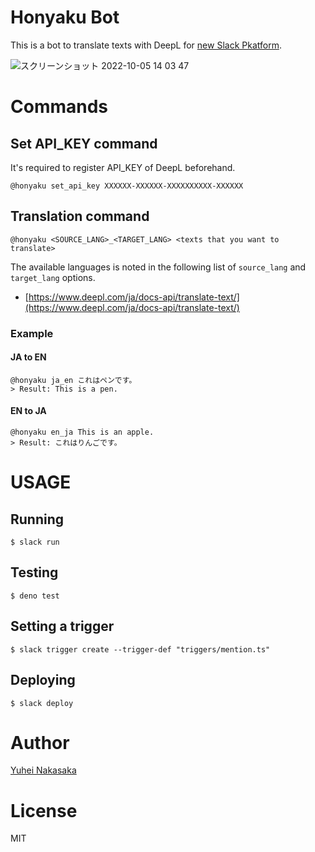 # Honyaku Bot

This is a bot to translate texts with DeepL for
[new Slack Pkatform](https://api.slack.com/future).

![スクリーンショット 2022-10-05 14 03 47](https://user-images.githubusercontent.com/1421093/193985753-0ba49d00-4b70-4ce7-a1d5-ae6530e6f53b.png)

# Commands

## Set API_KEY command

It's required to register API_KEY of DeepL beforehand.

```
@honyaku set_api_key XXXXXX-XXXXXX-XXXXXXXXXX-XXXXXX
```

## Translation command

```
@honyaku <SOURCE_LANG>_<TARGET_LANG> <texts that you want to translate>
```

The available languages is noted in the following list of `source_lang` and
`target_lang` options.

- [https://www.deepl.com/ja/docs-api/translate-text/](https://www.deepl.com/ja/docs-api/translate-text/)

### Example

#### JA to EN

```
@honyaku ja_en これはペンです。
> Result: This is a pen.
```

#### EN to JA

```
@honyaku en_ja This is an apple.
> Result: これはりんごです。
```

# USAGE

## Running

```
$ slack run
```

## Testing

```
$ deno test
```

## Setting a trigger

```
$ slack trigger create --trigger-def "triggers/mention.ts"
```

## Deploying

```
$ slack deploy
```

# Author

[Yuhei Nakasaka](https://github.com/YuheiNakasaka)

# License

MIT
